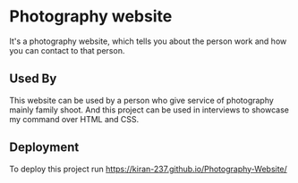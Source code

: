 # Photography website

It's a photography website, which tells you about the person work and how you can contact to that person. 

## Used By

This website can be used by a person who give service of photography mainly family shoot.
And this project can be used in interviews to showcase my command over HTML and CSS. 

## Deployment

To deploy this project run
https://kiran-237.github.io/Photography-Website/



